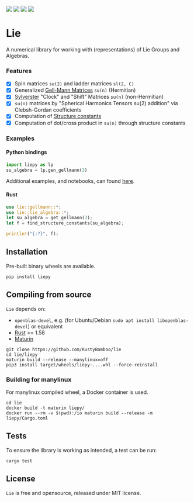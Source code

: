 ![](https://img.shields.io/crates/v/lie?style=flat-square)
![](https://img.shields.io/crates/d/lie?label=crates.io%20downloads)
![](https://img.shields.io/pypi/pyversions/liepy?style=flat-square)
![](https://img.shields.io/pypi/wheel/liepy?style=flat-square)

# Lie

A numerical library for working with (representations) of Lie Groups and Algebras.

### Features

- [x] Spin matrices `su(2)` and ladder matrices `sl(2, C)`
- [x] Generalized [Gell-Mann Matrices](https://en.wikipedia.org/wiki/Gell-Mann_matrices) `su(n)` (Hermitian)
- [x] [Sylverster](https://en.wikipedia.org/wiki/Generalized_Clifford_algebra) "Clock" and "Shift" Matrices `su(n)` (non-Hermitian)
- [x] `su(n)` matrices by "Spherical Harmonics Tensors su(2) addition" via Clebsh-Gordan coefficients
- [x] Computation of [Structure constants](https://en.wikipedia.org/wiki/Structure_constants) 
- [x] Computation of dot/cross product in `su(n)` through structure constants

### Examples

#### Python bindings
```python
import liepy as lp
su_algebra = lp.gen_gellmann(3)
```
Additional examples, and notebooks, can found [here](liepy/examples).


#### Rust
```rust
use lie::gellmann::*;
use lie::lie_algebra::*;
let su_algebra = get_gellmann(3);
let f = find_structure_constants(su_algebra); 

println!("{:?}", f);
```

## Installation

Pre-built binary wheels are available. 

```
pip install liepy
```

## Compiling from source

`Lie` depends on:

- `openblas-devel`, e.g. (for Ubuntu/Debian `sudo apt install libopenblas-devel`) or equivalent
- [Rust](https://rustup.rs/) >= 1.58
- [Maturin](https://github.com/PyO3/maturin)

```
git clone https://github.com/RustyBamboo/lie
cd lie/liepy
maturin build --release --manylinux=off
pip3 install target/wheels/liepy-....whl --force-reinstall
```

### Building for manylinux

For manylinux compiled wheel, a Docker container is used.

```
cd lie
docker build -t maturin liepy/
docker run --rm -v $(pwd):/io maturin build --release -m liepy/Cargo.toml
```

## Tests

To ensure the library is working as intended, a test can be run:

```
cargo test
```

## License

`Lie` is free and opensource, released under MIT license.

